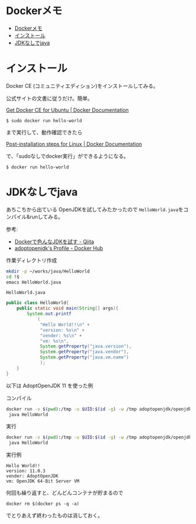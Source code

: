 # Dockerメモ

- [Dockerメモ](#dockerメモ)
- [インストール](#インストール)
- [JDKなしでjava](#jdkなしでjava)

# インストール

Docker CE (コミュニティエディション)をインストールしてみる。

公式サイトの文書に従うだけ。簡単。

[Get Docker CE for Ubuntu | Docker Documentation](https://docs.docker.com/install/linux/docker-ce/ubuntu/)

```
$ sudo docker run hello-world
```
まで実行して、動作確認できたら

[Post-installation steps for Linux | Docker Documentation](https://docs.docker.com/install/linux/linux-postinstall/)

で、「sudoなしでdocker実行」ができるようになる。
```
$ docker run hello-world
```

# JDKなしでjava

あちこちから出ている
OpenJDKを試してみたかったので
`HelloWorld.java`をコンパイル&runしてみる。

参考:
- [Dockerで色んなJDKを試す - Qiita](https://qiita.com/kikutaro/items/d140f519253f276b94e0)
- [adoptopenjdk's Profile - Docker Hub](https://hub.docker.com/u/adoptopenjdk)

作業ディレクトリ作成
``` bash
mkdir -p ~/works/java/HelloWorld
cd !$
emacs HelloWorld.java
```

`HelloWorld.java`
``` java
public class HelloWorld{
    public static void main(String[] args){
        System.out.printf
            (
             "Hello World!!\n" +
             "version: %s\n" +
             "vender: %s\n" +
             "vm: %s\n",
             System.getProperty("java.version"),
             System.getProperty("java.vendor"),
             System.getProperty("java.vm.name")
             );
    }
}
```

以下は
AdoptOpenJDK 11
を使った例

コンパイル
``` bash
docker run -v $(pwd):/tmp -u $UID:$(id -g) -w /tmp adoptopenjdk/openjdk11:latest \
 java HelloWorld
```

実行
``` bash
docker run -v $(pwd):/tmp -u $UID:$(id -g) -w /tmp adoptopenjdk/openjdk11:latest \
 java HelloWorld
```

実行例
```
Hello World!!
version: 11.0.3
vender: AdoptOpenJDK
vm: OpenJDK 64-Bit Server VM
```

何回も繰り返すと、どんどんコンテナが貯まるので
```
docker rm $(docker ps -q -a)
```
でとりあえず終わったものは消しておく。

